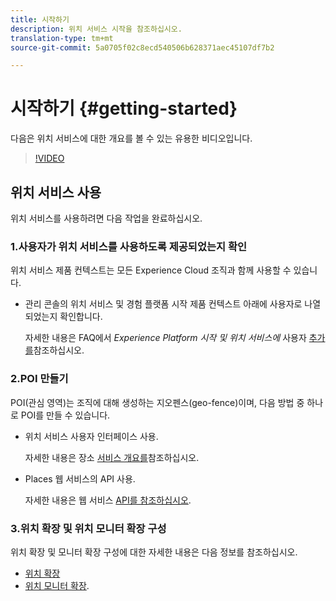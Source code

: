 ```yaml
---
title: 시작하기
description: 위치 서비스 시작을 참조하십시오.
translation-type: tm+mt
source-git-commit: 5a0705f02c8ecd540506b628371aec45107df7b2

---
```



# 시작하기 {#getting-started}

다음은 위치 서비스에 대한 개요를 볼 수 있는 유용한 비디오입니다.

>[!VIDEO](https://www.youtube.com/watch?v=aV6i_ayxWCw)

## 위치 서비스 사용

위치 서비스를 사용하려면 다음 작업을 완료하십시오.

### 1.사용자가 위치 서비스를 사용하도록 제공되었는지 확인

위치 서비스 제품 컨텍스트는 모든 Experience Cloud 조직과 함께 사용할 수 있습니다.

* 관리 콘솔의 위치 서비스 및 경험 플랫폼 시작 제품 컨텍스트 아래에 사용자로 나열되었는지 확인합니다.

   자세한 내용은 FAQ에서 *Experience Platform 시작 및 위치 서비스에* 사용자 [추가를](/help/places-gain-access.md)참조하십시오.


### 2.POI 만들기

POI(관심 영역)는 조직에 대해 생성하는 지오펜스(geo-fence)이며, 다음 방법 중 하나로 POI를 만들 수 있습니다.

* 위치 서비스 사용자 인터페이스 사용.

   자세한 내용은 장소 [서비스 개요를](/help/poi-mgmt-ui/places-services-overview.md)참조하십시오.

* Places 웹 서비스의 API 사용.

   자세한 내용은 웹 서비스 [API를 참조하십시오](/help/web-service-api/places-web-services.md).


### 3.위치 확장 및 위치 모니터 확장 구성

위치 확장 및 모니터 확장 구성에 대한 자세한 내용은 다음 정보를 참조하십시오.

* [위치 확장](/help/places-ext-aep-sdks/places-extension/places-extension.md)
* [위치 모니터 확장](/help/places-ext-aep-sdks/places-monitor-extension/places-monitor-extension.md).
